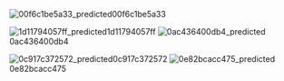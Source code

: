
![00f6c1be5a33_predicted](https://github.com/Y-StarryDreamer/123/assets/100391674/9c9fd530-6c20-443c-b358-ccd552773f31)00f6c1be5a33

![1d11794057ff_predicted](https://github.com/Y-StarryDreamer/123/assets/100391674/b7b76fd1-ae90-4945-8e3a-366018587082)1d11794057ff
![0ac436400db4_predicted](https://github.com/Y-StarryDreamer/123/assets/100391674/5cfc4f59-907b-4ce1-9307-42395eddd953)0ac436400db4

![0c917c372572_predicted](https://github.com/Y-StarryDreamer/123/assets/100391674/e1733976-0b20-4bca-9c5e-3ed6717571e6)0c917c372572
![0e82bcacc475_predicted](https://github.com/Y-StarryDreamer/123/assets/100391674/81aaa29f-f6e6-4903-9955-2cc85be24d73)0e82bcacc475
